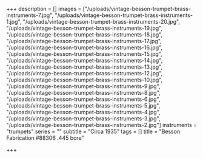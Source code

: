 +++
description = []
images = ["/uploads/vintage-besson-trumpet-brass-instruments-7.jpg", "/uploads/vintage-besson-trumpet-brass-instruments-1.jpg", "/uploads/vintage-besson-trumpet-brass-instruments-20.jpg", "/uploads/vintage-besson-trumpet-brass-instruments-19.jpg", "/uploads/vintage-besson-trumpet-brass-instruments-18.jpg", "/uploads/vintage-besson-trumpet-brass-instruments-17.jpg", "/uploads/vintage-besson-trumpet-brass-instruments-16.jpg", "/uploads/vintage-besson-trumpet-brass-instruments-15.jpg", "/uploads/vintage-besson-trumpet-brass-instruments-14.jpg", "/uploads/vintage-besson-trumpet-brass-instruments-13.jpg", "/uploads/vintage-besson-trumpet-brass-instruments-12.jpg", "/uploads/vintage-besson-trumpet-brass-instruments-10.jpg", "/uploads/vintage-besson-trumpet-brass-instruments-9.jpg", "/uploads/vintage-besson-trumpet-brass-instruments-8.jpg", "/uploads/vintage-besson-trumpet-brass-instruments-6.jpg", "/uploads/vintage-besson-trumpet-brass-instruments-5.jpg", "/uploads/vintage-besson-trumpet-brass-instruments-4.jpg", "/uploads/vintage-besson-trumpet-brass-instruments-3.jpg", "/uploads/vintage-besson-trumpet-brass-instruments-2.jpg"]
instruments = "trumpets"
series = ""
subtitle = "Circa 1935"
tags = []
title = "Besson Fabrication #88306 .445 bore"

+++
